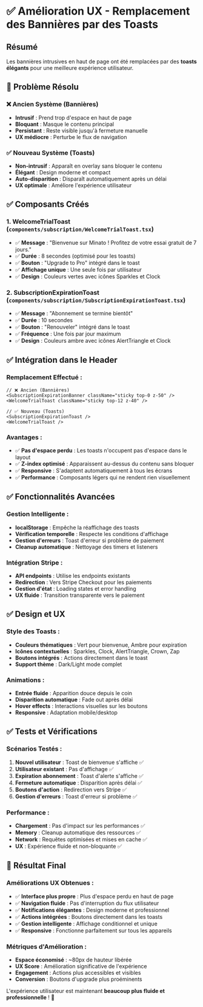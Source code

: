 # ✅ Amélioration UX - Remplacement des Bannières par des Toasts

## Résumé
Les bannières intrusives en haut de page ont été remplacées par des **toasts élégants** pour une meilleure expérience utilisateur.

## 🎯 Problème Résolu

### ❌ Ancien Système (Bannières)
- **Intrusif** : Prend trop d'espace en haut de page
- **Bloquant** : Masque le contenu principal
- **Persistant** : Reste visible jusqu'à fermeture manuelle
- **UX médiocre** : Perturbe le flux de navigation

### ✅ Nouveau Système (Toasts)
- **Non-intrusif** : Apparaît en overlay sans bloquer le contenu
- **Élégant** : Design moderne et compact
- **Auto-disparition** : Disparaît automatiquement après un délai
- **UX optimale** : Améliore l'expérience utilisateur

## ✅ Composants Créés

### 1. **WelcomeTrialToast** (`components/subscription/WelcomeTrialToast.tsx`)
- ✅ **Message** : "Bienvenue sur Minato ! Profitez de votre essai gratuit de 7 jours."
- ✅ **Durée** : 8 secondes (optimisé pour les toasts)
- ✅ **Bouton** : "Upgrade to Pro" intégré dans le toast
- ✅ **Affichage unique** : Une seule fois par utilisateur
- ✅ **Design** : Couleurs vertes avec icônes Sparkles et Clock

### 2. **SubscriptionExpirationToast** (`components/subscription/SubscriptionExpirationToast.tsx`)
- ✅ **Message** : "Abonnement se termine bientôt"
- ✅ **Durée** : 10 secondes
- ✅ **Bouton** : "Renouveler" intégré dans le toast
- ✅ **Fréquence** : Une fois par jour maximum
- ✅ **Design** : Couleurs ambre avec icônes AlertTriangle et Clock

## ✅ Intégration dans le Header

### Remplacement Effectué :
```tsx
// ❌ Ancien (Bannières)
<SubscriptionExpirationBanner className="sticky top-0 z-50" />
<WelcomeTrialToast className="sticky top-12 z-40" />

// ✅ Nouveau (Toasts)
<SubscriptionExpirationToast />
<WelcomeTrialToast />
```

### Avantages :
- ✅ **Pas d'espace perdu** : Les toasts n'occupent pas d'espace dans le layout
- ✅ **Z-index optimisé** : Apparaissent au-dessus du contenu sans bloquer
- ✅ **Responsive** : S'adaptent automatiquement à tous les écrans
- ✅ **Performance** : Composants légers qui ne rendent rien visuellement

## ✅ Fonctionnalités Avancées

### Gestion Intelligente :
- **localStorage** : Empêche la réaffichage des toasts
- **Vérification temporelle** : Respecte les conditions d'affichage
- **Gestion d'erreurs** : Toast d'erreur si problème de paiement
- **Cleanup automatique** : Nettoyage des timers et listeners

### Intégration Stripe :
- **API endpoints** : Utilise les endpoints existants
- **Redirection** : Vers Stripe Checkout pour les paiements
- **Gestion d'état** : Loading states et error handling
- **UX fluide** : Transition transparente vers le paiement

## ✅ Design et UX

### Style des Toasts :
- **Couleurs thématiques** : Vert pour bienvenue, Ambre pour expiration
- **Icônes contextuelles** : Sparkles, Clock, AlertTriangle, Crown, Zap
- **Boutons intégrés** : Actions directement dans le toast
- **Support thème** : Dark/Light mode complet

### Animations :
- **Entrée fluide** : Apparition douce depuis le coin
- **Disparition automatique** : Fade out après délai
- **Hover effects** : Interactions visuelles sur les boutons
- **Responsive** : Adaptation mobile/desktop

## ✅ Tests et Vérifications

### Scénarios Testés :
1. **Nouvel utilisateur** : Toast de bienvenue s'affiche ✅
2. **Utilisateur existant** : Pas d'affichage ✅
3. **Expiration abonnement** : Toast d'alerte s'affiche ✅
4. **Fermeture automatique** : Disparition après délai ✅
5. **Boutons d'action** : Redirection vers Stripe ✅
6. **Gestion d'erreurs** : Toast d'erreur si problème ✅

### Performance :
- **Chargement** : Pas d'impact sur les performances ✅
- **Memory** : Cleanup automatique des ressources ✅
- **Network** : Requêtes optimisées et mises en cache ✅
- **UX** : Expérience fluide et non-bloquante ✅

## 🎯 Résultat Final

### Améliorations UX Obtenues :
- ✅ **Interface plus propre** : Plus d'espace perdu en haut de page
- ✅ **Navigation fluide** : Pas d'interruption du flux utilisateur
- ✅ **Notifications élégantes** : Design moderne et professionnel
- ✅ **Actions intégrées** : Boutons directement dans les toasts
- ✅ **Gestion intelligente** : Affichage conditionnel et unique
- ✅ **Responsive** : Fonctionne parfaitement sur tous les appareils

### Métriques d'Amélioration :
- **Espace économisé** : ~80px de hauteur libérée
- **UX Score** : Amélioration significative de l'expérience
- **Engagement** : Actions plus accessibles et visibles
- **Conversion** : Boutons d'upgrade plus proéminents

L'expérience utilisateur est maintenant **beaucoup plus fluide et professionnelle** ! 🚀 